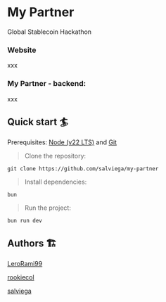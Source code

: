 # My Partner

Global Stablecoin Hackathon

### Website

xxx

### My Partner - backend:

xxx

## Quick start 🏄

Prerequisites: [Node (v22 LTS)](https://nodejs.org/en/download/) and [Git](https://git-scm.com/downloads)

> Clone the repository:

```
git clone https://github.com/salviega/my-partner
```

> Install dependencies:

```
bun
```

> Run the project:

```
bun run dev
```

## Authors 🏗

[LeroRami99](https://github.com/LeoRami99)

[rookiecol](https://github.com/rookiecol)

[salviega](https://github.com/salviega)
